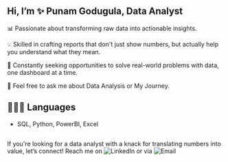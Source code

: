 ## Hi, I’m ✨ Punam Godugula, Data Analyst

📊 Passionate about transforming raw data into actionable insights.

💡 Skilled in crafting reports that don't just show numbers, but actually help you understand what they mean.

🚀 Constantly seeking opportunities to solve real-world problems with data, one dashboard at a time.

💬 Feel free to ask me about Data Analysis or My Journey.

## 👩🏻‍💻 Languages 
- SQL, Python, PowerBI, Excel

##
If you're looking for a data analyst with a knack for translating numbers into value, let’s connect! 
Reach me on ![LinkedIn](www.linkedin.com/in/punamgodugula) or via ![Email](punam.godugula3@gmail.comm)
